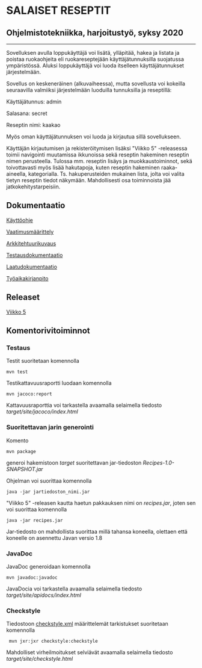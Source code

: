# **SALAISET RESEPTIT**

## Ohjelmistotekniikka, harjoitustyö, syksy 2020

--------------------------------------------------------------

Sovelluksen avulla loppukäyttäjä voi lisätä, ylläpitää, hakea ja listata ja poistaa ruokaohjeita eli ruokareseptejään käyttäjätunnuksilla suojatussa ympäristössä. Aluksi loppukäyttäjä voi luoda itselleen käyttäjätunnukset järjestelmään.

Sovellus on keskeneräinen (alkuvaiheessa), mutta sovellusta voi kokeilla seuraavilla valmiiksi järjestelmään luoduilla tunnuksilla ja reseptillä:

Käyttäjätunnus:   admin

Salasana:         secret

Reseptin nimi:    kaakao

Myös oman käyttäjätunnuksen voi luoda ja kirjautua sillä sovellukseen.

Käyttäjän kirjautumisen ja rekisteröitymisen lisäksi "Viikko 5" -releasessa toimii navigointi muutamissa ikkunoissa sekä reseptin hakeminen reseptin nimen perusteella.
Tulossa mm. reseptin lisäys ja muokkaustoiminnot, sekä toivottavasti myös lisää hakutapoja, kuten reseptin hakeminen raaka-aineella, kategorialla. Ts. hakuperusteiden mukainen lista, jolta voi valita tietyn reseptin tiedot näkymään. Mahdollisesti osa toiminnoista jää jatkokehitystarpeisiin.


## Dokumentaatio

[Käyttöohje](https://github.com/a-bzzzz/ot-harjoitustyo/blob/master/dokumentaatio/kayttoohje.md)

[Vaatimusmäärittely](https://github.com/a-bzzzz/ot-harjoitustyo/blob/master/dokumentaatio/vaatimusmaarittely.md)

[Arkkitehtuurikuvaus](https://github.com/a-bzzzz/ot-harjoitustyo/tree/master/dokumentaatio/arkkitehtuuri)

[Testausdokumentaatio](https://github.com/a-bzzzz/ot-harjoitustyo/tree/master/dokumentaatio/testaus)

[Laatudokumentaatio](https://github.com/a-bzzzz/ot-harjoitustyo/tree/master/dokumentaatio/laatu)

[Työaikakirjanpito](https://github.com/a-bzzzz/ot-harjoitustyo/tree/master/dokumentaatio/tunnit)


## Releaset

[Viikko 5](https://github.com/a-bzzzz/ot-harjoitustyo/releases/tag/viikko5)


## Komentorivitoiminnot

### Testaus

Testit suoritetaan komennolla

```
mvn test
```

Testikattavuusraportti luodaan komennolla

```
mvn jacoco:report
```

Kattavuusraporttia voi tarkastella avaamalla selaimella tiedosto _target/site/jacoco/index.html_

### Suoritettavan jarin generointi

Komento

```
mvn package
```

generoi hakemistoon _target_ suoritettavan jar-tiedoston _Recipes-1.0-SNAPSHOT.jar_

Ohjelman voi suorittaa komennolla

```
java -jar jartiedoston_nimi.jar
```

"Viikko 5" -releasen kautta haetun pakkauksen nimi on _recipes.jar_, joten sen voi suorittaa komennolla

```
java -jar recipes.jar
```

Jar-tiedosto on mahdollista suorittaa millä tahansa koneella, olettaen että koneelle on asennettu Javan versio 1.8



### JavaDoc

JavaDoc generoidaan komennolla

```
mvn javadoc:javadoc
```

JavaDocia voi tarkastella avaamalla selaimella tiedosto _target/site/apidocs/index.html_


### Checkstyle

Tiedostoon [checkstyle.xml](https://github.com/mluukkai/OtmTodoApp/blob/master/checkstyle.xml) määrittelemät tarkistukset suoritetaan komennolla

```
 mvn jxr:jxr checkstyle:checkstyle
```

Mahdolliset virheilmoitukset selviävät avaamalla selaimella tiedosto _target/site/checkstyle.html_



